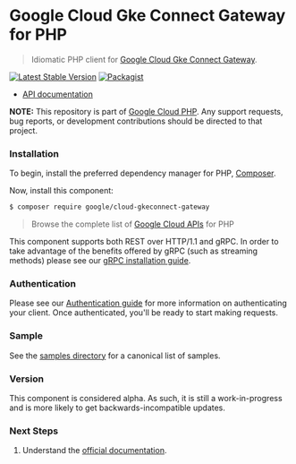 # Google Cloud Gke Connect Gateway for PHP

> Idiomatic PHP client for [Google Cloud Gke Connect Gateway](https://cloud.google.com/kubernetes-engine/enterprise/multicluster-management/gateway).

[![Latest Stable Version](https://poser.pugx.org/google/cloud-gkeconnect-gateway/v/stable)](https://packagist.org/packages/google/cloud-gkeconnect-gateway) [![Packagist](https://img.shields.io/packagist/dm/google/cloud-gkeconnect-gateway.svg)](https://packagist.org/packages/google/cloud-gkeconnect-gateway)

* [API documentation](https://cloud.google.com/php/docs/reference/cloud-gkeconnect-gateway/latest)

**NOTE:** This repository is part of [Google Cloud PHP](https://github.com/googleapis/google-cloud-php). Any
support requests, bug reports, or development contributions should be directed to
that project.

### Installation

To begin, install the preferred dependency manager for PHP, [Composer](https://getcomposer.org/).

Now, install this component:

```sh
$ composer require google/cloud-gkeconnect-gateway
```

> Browse the complete list of [Google Cloud APIs](https://cloud.google.com/php/docs/reference)
> for PHP

This component supports both REST over HTTP/1.1 and gRPC. In order to take advantage of the benefits
offered by gRPC (such as streaming methods) please see our
[gRPC installation guide](https://cloud.google.com/php/grpc).

### Authentication

Please see our [Authentication guide](https://github.com/googleapis/google-cloud-php/blob/main/AUTHENTICATION.md) for more information
on authenticating your client. Once authenticated, you'll be ready to start making requests.

### Sample

See the [samples directory](https://github.com/googleapis/google-cloud-php-gkeconnect-gateway/tree/main/samples) for a canonical list of samples.

### Version

This component is considered alpha. As such, it is still a work-in-progress and is more likely to get backwards-incompatible updates.

### Next Steps

1. Understand the [official documentation](https://cloud.google.com/kubernetes-engine/enterprise/multicluster-management/gateway).

